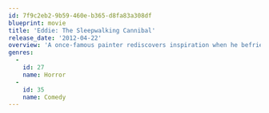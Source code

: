 ```yaml
---
id: 7f9c2eb2-9b59-460e-b365-d8fa83a308df
blueprint: movie
title: 'Eddie: The Sleepwalking Cannibal'
release_date: '2012-04-22'
overview: 'A once-famous painter rediscovers inspiration when he befriends a sleepwalking cannibal.'
genres:
  -
    id: 27
    name: Horror
  -
    id: 35
    name: Comedy
---
```

